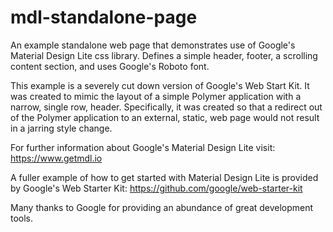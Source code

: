 # mdl-standalone-page
An example standalone web page that demonstrates use of Google's Material Design Lite css library. Defines a simple header,
footer, a scrolling content section, and uses Google's Roboto font.

This example is a severely cut down version of Google's Web Start Kit. It was created to mimic the layout of a simple
Polymer application with a narrow, single row, header. Specifically, it was created so that a redirect out of the Polymer
application to an external, static, web page would not result in a jarring style change.

For further information about Google's Material Design Lite visit: https://www.getmdl.io

A fuller example of how to get started with Material Design Lite is provided by Google's Web Starter Kit: https://github.com/google/web-starter-kit

Many thanks to Google for providing an abundance of great development tools.

